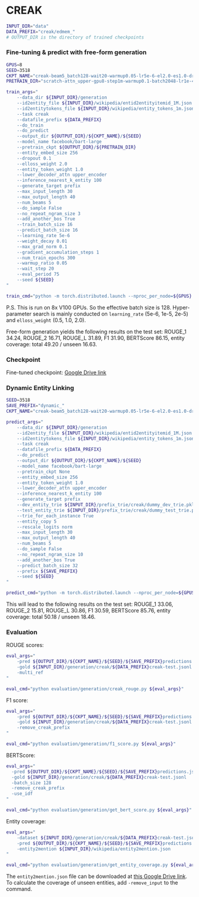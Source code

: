 # CREAK

```bash
INPUT_DIR="data"
DATA_PREFIX="creak/edmem_"
# OUTPUT_DIR is the directory of trained checkpoints
```

### Fine-tuning & predict with free-form generation

```bash
GPUS=8
SEED=3518
CKPT_NAME="creak-beam5_batch128-wait20-warmup0.05-lr5e-6-el2.0-es1.0-dropout0.1-eval75"
PRETRAIN_DIR="scratch-attn_upper-gpu8-step1m-warmup0.1-batch2048-lr1e-4-norm0.1-ssm0.5-mlm0.3-el1.0/checkpoint-1000000"

train_args="
    --data_dir ${INPUT_DIR}/generation
    --id2entity_file ${INPUT_DIR}/wikipedia/entid2entityitemid_1M.json
    --id2entitytokens_file ${INPUT_DIR}/wikipedia/entity_tokens_1m.json
    --task creak
    --datafile_prefix ${DATA_PREFIX}
    --do_train
    --do_predict
    --output_dir ${OUTPUT_DIR}/${CKPT_NAME}/${SEED}
    --model_name facebook/bart-large
    --pretrain_ckpt ${OUTPUT_DIR}/${PRETRAIN_DIR}
    --entity_embed_size 256
    --dropout 0.1
    --elloss_weight 2.0
    --entity_token_weight 1.0
    --lower_decoder_attn upper_encoder
    --inference_nearest_k_entity 100
    --generate_target prefix
    --max_input_length 30
    --max_output_length 40
    --num_beams 5
    --do_sample False
    --no_repeat_ngram_size 3
    --add_another_bos True
    --train_batch_size 16
    --predict_batch_size 16
    --learning_rate 5e-6
    --weight_decay 0.01
    --max_grad_norm 0.1
    --gradient_accumulation_steps 1
    --num_train_epochs 300
    --warmup_ratio 0.05
    --wait_step 20
    --eval_period 75
    --seed ${SEED}
"

train_cmd="python -m torch.distributed.launch --nproc_per_node=${GPUS} src/run_generation.py ${train_args}"
```
P.S. This is run on 8x V100 GPUs. So the effective batch size is 128. Hyper-parameter search is mainly conducted on `learning_rate` (5e-6, 1e-5, 2e-5) and `elloss_weight` (0.5, 1.0, 2.0).

Free-form generation yields the following results on the test set: ROUGE_1 34.24, ROUGE_2 16.71, ROUGE_L 31.89, F1 31.90, BERTScore 86.15, entity coverage: total 49.20 / unseen 16.63.

### Checkpoint

Fine-tuned checkpoint: [Google Drive link](https://drive.google.com/file/d/1kFy48cszkxxr8nSKDso2A814MK0MhkCf/view?usp=sharing)

### Dynamic Entity Linking

```bash
SEED=3518
SAVE_PREFIX="dynamic_"
CKPT_NAME="creak-beam5_batch128-wait20-warmup0.05-lr5e-6-el2.0-es1.0-dropout0.1-eval75"

predict_args="
    --data_dir ${INPUT_DIR}/generation
    --id2entity_file ${INPUT_DIR}/wikipedia/entid2entityitemid_1M.json
    --id2entitytokens_file ${INPUT_DIR}/wikipedia/entity_tokens_1m.json
    --task creak
    --datafile_prefix ${DATA_PREFIX}
    --do_predict
    --output_dir ${OUTPUT_DIR}/${CKPT_NAME}/${SEED}
    --model_name facebook/bart-large
    --pretrain_ckpt None
    --entity_embed_size 256
    --entity_token_weight 1.0
    --lower_decoder_attn upper_encoder
    --inference_nearest_k_entity 100
    --generate_target prefix
    --dev_entity_trie ${INPUT_DIR}/prefix_trie/creak/dummy_dev_trie.pkl
    --test_entity_trie ${INPUT_DIR}/prefix_trie/creak/dummy_test_trie.pkl
    --trie_for_each_instance True
    --entity_copy 5
    --rescale_logits norm
    --max_input_length 30
    --max_output_length 40
    --num_beams 5
    --do_sample False
    --no_repeat_ngram_size 10
    --add_another_bos True
    --predict_batch_size 32
    --prefix ${SAVE_PREFIX}
    --seed ${SEED}
"

predict_cmd="python -m torch.distributed.launch --nproc_per_node=${GPUS} src/run_generation.py ${predict_args}"
```
This will lead to the following results on the test set: ROUGE_1 33.06, ROUGE_2 15.81, ROUGE_L 30.86, F1 30.59, BERTScore 85.76, entity coverage: total 50.18 / unseen 18.46. 

### Evaluation

ROUGE scores:
```bash
eval_args="
    -pred ${OUTPUT_DIR}/${CKPT_NAME}/${SEED}/${SAVE_PREFIX}predictions.json
    -gold ${INPUT_DIR}/generation/creak/${DATA_PREFIX}creak-test.jsonl
    -multi_ref
"

eval_cmd="python evaluation/generation/creak_rouge.py ${eval_args}"
```

F1 score:
```bash
eval_args="
    -pred ${OUTPUT_DIR}/${CKPT_NAME}/${SEED}/${SAVE_PREFIX}predictions.json
    -gold ${INPUT_DIR}/generation/creak/${DATA_PREFIX}creak-test.jsonl
    -remove_creak_prefix
"

eval_cmd="python evaluation/generation/f1_score.py ${eval_args}"
```

BERTScore:
```bash
eval_args="
  -pred ${OUTPUT_DIR}/${CKPT_NAME}/${SEED}/${SAVE_PREFIX}predictions.json
  -gold ${INPUT_DIR}/generation/creak/${DATA_PREFIX}creak-test.jsonl
  -batch_size 128
  -remove_creak_prefix
  -use_idf
"

eval_cmd="python evaluation/generation/get_bert_score.py ${eval_args}"
```

Entity coverage:
```bash
eval_args="
    -dataset ${INPUT_DIR}/generation/creak/${DATA_PREFIX}creak-test.jsonl
    -pred ${OUTPUT_DIR}/${CKPT_NAME}/${SEED}/${SAVE_PREFIX}predictions.json
    -entity2mention ${INPUT_DIR}/wikipedia/entity2mention.json
"

eval_cmd="python evaluation/generation/get_entity_coverage.py ${eval_args}"
```
The `entity2mention.json` file can be downloaded at [this Google Drive link](https://drive.google.com/file/d/1I8JK_v97soAXd1gXCpcEGDMMRHbxwaAT/view?usp=sharing). To calculate the coverage of unseen entities, add `-remove_input` to the command.

